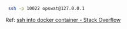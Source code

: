 ```bash
 ssh -p 10022 opswat@127.0.0.1
```

Ref: [ssh into docker container - Stack Overflow](https://stackoverflow.com/questions/75459885/ssh-into-docker-container)